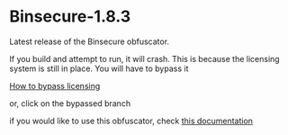# Binsecure-1.8.3
Latest release of the Binsecure obfuscator.

If you build and attempt to run, it will crash.
This is because the licensing system is still in place.
You will have to bypass it

[How to bypass licensing](https://github.com/Gopro336/Binsecure-1.8.3/blob/main/LicensingBypass.md)

or, click on the bypassed branch


if you would like to use this obfuscator, check [this documentation](https://github.com/binclub/BinscureDocumentation
)
